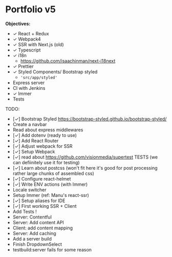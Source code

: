 # Portfolio v5

**Objectives:**
- ✓ React + Redux
- ✓ Webpack4
- ✓ SSR with Next.js (old)
- ✓ Typescript
- ✓ i18n
    - https://github.com/isaachinman/next-i18next
- ✓ Prettier
- ✓ Styled Components/ Bootstrap styled
    - ```'src/app/styled'```
- Express server
- CI with Jenkins
- ✓ Immer
- Tests

TODO:
- [✓] Bootstrap Styled https://bootstrap-styled.github.io/bootstrap-styled/
- Create a navbar
- Read about express middlewares
- [✓] Add dotenv (ready to use)
- [✓] Add React Router
- [✓] Adjust webpack for SSR
- [✓] Setup Webpack
- [✓] read about https://github.com/visionmedia/supertest TESTS (we can defiinitely use it for testing)
- [✓] Learn about postcss (won't fit here it's good for post processing rather large chunks of assembled css)
- [✓] Configure react-helmet
- [✓] Write ENV actions (with Immer)
- Locale switcher
- Setup Immer (ref: Manu's react-ssr)
- [✓] Setup aliases for IDE
- [✓] First working SSR + Client
- Add Tests !
- Server: Contentful
- Server: Add content API
- Client: add content mapping
- Server: Add caching
- Add a server build
- Finish DropdownSelect
- testbuild:server fails for some reason
